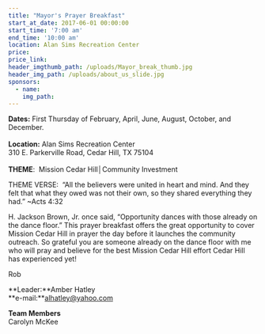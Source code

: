 ```yaml
---
title: "Mayor's Prayer Breakfast"
start_at_date: 2017-06-01 00:00:00
start_time: '7:00 am'
end_time: '10:00 am'
location: Alan Sims Recreation Center
price:
price_link:
header_imgthumb_path: /uploads/Mayor_break_thumb.jpg
header_img_path: /uploads/about_us_slide.jpg
sponsors:
  - name:
    img_path:
---
```



**Dates:** First Thursday of February, April, June, August, October, and December.
<br>
<br>**Location:** Alan Sims Recreation Center
<br>310 E. Parkerville Road, Cedar Hill, TX 75104
<br>
<br>**THEME**:  Mission Cedar Hill│Community Investment

THEME VERSE:  “All the believers were united in heart and mind. And they felt that what they owed was not their own, so they shared everything they had.” ~Acts 4:32

H. Jackson Brown, Jr. once said, “Opportunity dances with those already on the dance floor.” This prayer breakfast offers the great opportunity to cover Mission Cedar Hill in prayer the day before it launches the community outreach. So grateful you are someone already on the dance floor with me who will pray and believe for the best Mission Cedar Hill effort Cedar Hill has experienced yet!
<br>

Rob

**Leader:**Amber Hatley
<br>**e-mail:**alhatley@yahoo.com

**Team Members**
<br>Carolyn McKee
